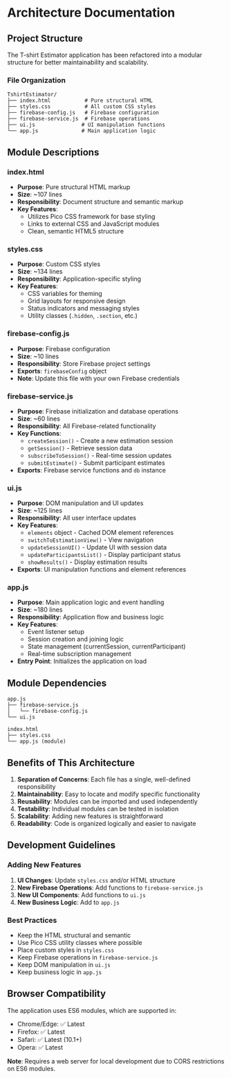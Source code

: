 # Architecture Documentation

## Project Structure

The T-shirt Estimator application has been refactored into a modular structure for better maintainability and scalability.

### File Organization

```
TshirtEstimator/
├── index.html           # Pure structural HTML
├── styles.css           # All custom CSS styles
├── firebase-config.js   # Firebase configuration
├── firebase-service.js  # Firebase operations
├── ui.js               # UI manipulation functions
└── app.js              # Main application logic
```

## Module Descriptions

### index.html
- **Purpose**: Pure structural HTML markup
- **Size**: ~107 lines
- **Responsibility**: Document structure and semantic markup
- **Key Features**:
  - Utilizes Pico CSS framework for base styling
  - Links to external CSS and JavaScript modules
  - Clean, semantic HTML5 structure

### styles.css
- **Purpose**: Custom CSS styles
- **Size**: ~134 lines
- **Responsibility**: Application-specific styling
- **Key Features**:
  - CSS variables for theming
  - Grid layouts for responsive design
  - Status indicators and messaging styles
  - Utility classes (`.hidden`, `.section`, etc.)

### firebase-config.js
- **Purpose**: Firebase configuration
- **Size**: ~10 lines
- **Responsibility**: Store Firebase project settings
- **Exports**: `firebaseConfig` object
- **Note**: Update this file with your own Firebase credentials

### firebase-service.js
- **Purpose**: Firebase initialization and database operations
- **Size**: ~60 lines
- **Responsibility**: All Firebase-related functionality
- **Key Functions**:
  - `createSession()` - Create a new estimation session
  - `getSession()` - Retrieve session data
  - `subscribeToSession()` - Real-time session updates
  - `submitEstimate()` - Submit participant estimates
- **Exports**: Firebase service functions and `db` instance

### ui.js
- **Purpose**: DOM manipulation and UI updates
- **Size**: ~125 lines
- **Responsibility**: All user interface updates
- **Key Features**:
  - `elements` object - Cached DOM element references
  - `switchToEstimationView()` - View navigation
  - `updateSessionUI()` - Update UI with session data
  - `updateParticipantsList()` - Display participant status
  - `showResults()` - Display estimation results
- **Exports**: UI manipulation functions and element references

### app.js
- **Purpose**: Main application logic and event handling
- **Size**: ~180 lines
- **Responsibility**: Application flow and business logic
- **Key Features**:
  - Event listener setup
  - Session creation and joining logic
  - State management (currentSession, currentParticipant)
  - Real-time subscription management
- **Entry Point**: Initializes the application on load

## Module Dependencies

```
app.js
├── firebase-service.js
│   └── firebase-config.js
└── ui.js

index.html
├── styles.css
└── app.js (module)
```

## Benefits of This Architecture

1. **Separation of Concerns**: Each file has a single, well-defined responsibility
2. **Maintainability**: Easy to locate and modify specific functionality
3. **Reusability**: Modules can be imported and used independently
4. **Testability**: Individual modules can be tested in isolation
5. **Scalability**: Adding new features is straightforward
6. **Readability**: Code is organized logically and easier to navigate

## Development Guidelines

### Adding New Features

1. **UI Changes**: Update `styles.css` and/or HTML structure
2. **New Firebase Operations**: Add functions to `firebase-service.js`
3. **New UI Components**: Add functions to `ui.js`
4. **New Business Logic**: Add to `app.js`

### Best Practices

- Keep the HTML structural and semantic
- Use Pico CSS utility classes where possible
- Place custom styles in `styles.css`
- Keep Firebase operations in `firebase-service.js`
- Keep DOM manipulation in `ui.js`
- Keep business logic in `app.js`

## Browser Compatibility

The application uses ES6 modules, which are supported in:
- Chrome/Edge: ✅ Latest
- Firefox: ✅ Latest
- Safari: ✅ Latest (10.1+)
- Opera: ✅ Latest

**Note**: Requires a web server for local development due to CORS restrictions on ES6 modules.
